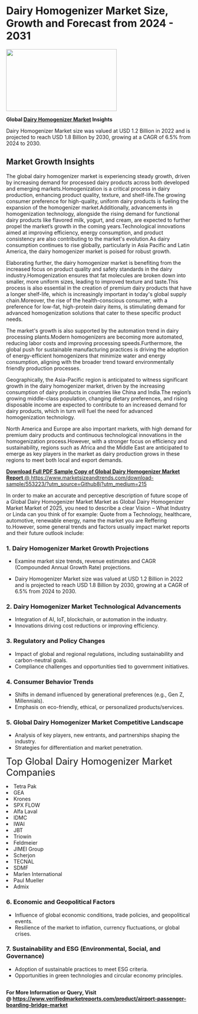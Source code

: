 <H1>Dairy Homogenizer Market Size, Growth and Forecast from 2024 - 2031</H1><img class="aligncenter size-medium wp-image-584254" src="https://thirdeyenews.in/wp-content/uploads/2024/09/Global-Market-Research-300x168.jpeg" alt="" width="300" height="168" /><p><strong>Global&nbsp;<a href="https://www.marketsizeandtrends.com/download-sample/553223/?utm_source=Github8j?utm_medium=215">Dairy Homogenizer Market</a> Insights</strong></p><p>Dairy Homogenizer Market size was valued at USD 1.2 Billion in 2022 and is projected to reach USD 1.8 Billion by 2030, growing at a CAGR of 6.5% from 2024 to 2030.</p><p><h2>Market Growth Insights</h2> <p>The global dairy homogenizer market is experiencing steady growth, driven by increasing demand for processed dairy products across both developed and emerging markets.Homogenization is a critical process in dairy production, enhancing product quality, texture, and shelf-life.The growing consumer preference for high-quality, uniform dairy products is fueling the expansion of the homogenizer market.Additionally, advancements in homogenization technology, alongside the rising demand for functional dairy products like flavored milk, yogurt, and cream, are expected to further propel the market’s growth in the coming years.Technological innovations aimed at improving efficiency, energy consumption, and product consistency are also contributing to the market's evolution.As dairy consumption continues to rise globally, particularly in Asia Pacific and Latin America, the dairy homogenizer market is poised for robust growth.</p> <p><a href="#"></a></p> <p>Elaborating further, the dairy homogenizer market is benefiting from the increased focus on product quality and safety standards in the dairy industry.Homogenization ensures that fat molecules are broken down into smaller, more uniform sizes, leading to improved texture and taste.This process is also essential in the creation of premium dairy products that have a longer shelf-life, which is increasingly important in today's global supply chain.Moreover, the rise of the health-conscious consumer, with a preference for low-fat, high-protein dairy items, is stimulating demand for advanced homogenization solutions that cater to these specific product needs.</p> <p>The market's growth is also supported by the automation trend in dairy processing plants.Modern homogenizers are becoming more automated, reducing labor costs and improving processing speeds.Furthermore, the global push for sustainable manufacturing practices is driving the adoption of energy-efficient homogenizers that minimize water and energy consumption, aligning with the broader trend toward environmentally friendly production processes.</p> <p>Geographically, the Asia-Pacific region is anticipated to witness significant growth in the dairy homogenizer market, driven by the increasing consumption of dairy products in countries like China and India.The region’s growing middle-class population, changing dietary preferences, and rising disposable income are expected to contribute to an increased demand for dairy products, which in turn will fuel the need for advanced homogenization technology.</p> <p>North America and Europe are also important markets, with high demand for premium dairy products and continuous technological innovations in the homogenization process.However, with a stronger focus on efficiency and sustainability, regions such as Africa and the Middle East are anticipated to emerge as key players in the market as dairy production grows in these regions to meet both local and export demands.</p> <p><a href="#"></p><p><span class=""><strong>Download Full PDF Sample Copy of Global Dairy Homogenizer Market Report</strong> @ <a href="https://www.marketsizeandtrends.com/download-sample/553223/?utm_source=Github8j?utm_medium=215" target="_blank">https://www.marketsizeandtrends.com/download-sample/553223/?utm_source=Github8j?utm_medium=215</a></span></p><p>In order to make an accurate and perceptive description of future scope of a Global&nbsp;Dairy Homogenizer Market Market as Global&nbsp;Dairy Homogenizer Market Market of 2025, you need to describe a clear Vision &ndash; What Industry or Linda can you think of for example: Quote from a Technology, healthcare, automotive, renewable energy, name the market you are Reffering to.However, some general trends and factors usually impact market reports and their future outlook include:</p><h3>1.&nbsp;<strong>Dairy Homogenizer Market Growth Projections</strong></h3><ul><li>Examine market size trends, revenue estimates and CAGR (Compounded Annual Growth Rate) projections.</li><li><p>Dairy Homogenizer Market size was valued at USD 1.2 Billion in 2022 and is projected to reach USD 1.8 Billion by 2030, growing at a CAGR of 6.5% from 2024 to 2030.</p></li></ul><h3>2.&nbsp;<strong>Dairy Homogenizer Market Technological Advancements</strong></h3><ul><li>Integration of AI, IoT, blockchain, or automation in the industry.</li><li>Innovations driving cost reductions or improving efficiency.</li></ul><h3>3.&nbsp;<strong>Regulatory and Policy Changes</strong></h3><ul><li>Impact of global and regional regulations, including sustainability and carbon-neutral goals.</li><li>Compliance challenges and opportunities tied to government initiatives.</li></ul><h3>4.&nbsp;<strong>Consumer Behavior Trends</strong></h3><ul><li>Shifts in demand influenced by generational preferences (e.g., Gen Z, Millennials).</li><li>Emphasis on eco-friendly, ethical, or personalized products/services.</li></ul><h3>5.&nbsp;<strong>Global Dairy Homogenizer Market Competitive Landscape</strong></h3><ul><li>Analysis of key players, new entrants, and partnerships shaping the industry.</li><li>Strategies for differentiation and market penetration.</li></ul><p data-pm-slice="1 1 []"><span style="color: inherit; font-family: inherit; font-size: 25px;">Top Global Dairy Homogenizer Market Companies</span></p><div class="" data-test-id=""><p><li>Tetra Pak</li><li> GEA</li><li> Krones</li><li> SPX FLOW</li><li> Alfa Laval</li><li> IDMC</li><li> IWAI</li><li> JBT</li><li> Triowin</li><li> Feldmeier</li><li> JIMEI Group</li><li> Scherjon</li><li> TECNAL</li><li> SDMF</li><li> Marlen International</li><li> Paul Mueller</li><li> Admix</li></p></div><h3>6.&nbsp;<strong>Economic and Geopolitical Factors</strong></h3><ul><li>Influence of global economic conditions, trade policies, and geopolitical events.</li><li>Resilience of the market to inflation, currency fluctuations, or global crises.</li></ul><h3>7.&nbsp;<strong>Sustainability and ESG (Environmental, Social, and Governance)</strong></h3><ul><li>Adoption of sustainable practices to meet ESG criteria.</li><li>Opportunities in green technologies and circular economy principles.</li></ul><h2><strong style="font-size: 14px;">For More Information or Query, Visit @&nbsp;</strong><a style="background-color: #ffffff; font-size: 14px;" href="https://www.marketsizeandtrends.com/report/dairy-homogenizer-market/" target="_blank">https://www.verifiedmarketreports.com/product/airport-passenger-boarding-bridge-market</a></h2>
